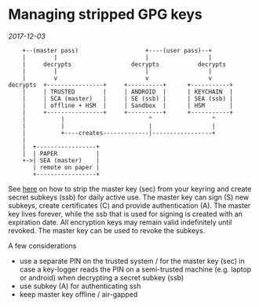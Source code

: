 # Managing stripped GPG keys

*2017-12-03*

```
    +--(master pass)                   +----(user pass)--+
    |        |                         |                 |
    |     decrypts                 decrypts           decrypts
    |        |                         |                 |
    |        v                         v                 v
decrypts  +----------------+     +----------+      +-----------+
    |     | TRUSTED        |     | ANDROID  |      | KEYCHAIN  |
    |     | SCA (master)   |     | SE (ssb) |      | SEA (ssb) |
    |     | offline + HSM  |     | Sandbox  |      | HSM       |
    |     +----------------+     +----------+      +-----------+
    |          |                        ^                 ^
    |          |                        |                 |
    |          +----creates-------------|-----------------+
    |
    |  +-----------------+
    |  | PAPER           |
    +->| SEA (master)    |
       | remote on paper |
       +-----------------+
```

See [here](https://www.void.gr/kargig/blog/2013/12/02/creating-a-new-gpg-key-with-subkeys/) on how to strip the master key (sec) from your keyring and create secret subkeys (ssb) for daily active use.
The master key can sign (S) new subkeys, create certificates (C) and provide authentication (A).
The master key lives forever, while the ssb that is used for signing is created with an expiration date.
All encryption keys may remain valid indefinitely until revoked.
The master key can be used to revoke the subkeys.

A few considerations

- use a separate PIN on the trusted system / for the master key (sec) in case a key-logger reads the PIN on a semi-trusted machine (e.g. laptop or android) when decrypting a secret subkey (ssb)
- use subkey (A) for authenticating ssh
- keep master key offline / air-gapped
